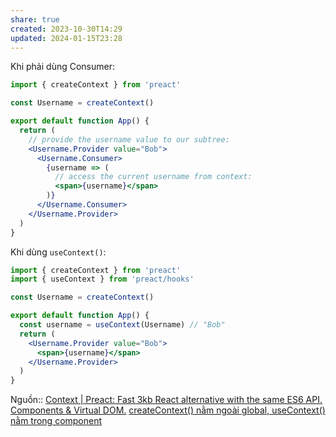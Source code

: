 ```yaml
---
share: true
created: 2023-10-30T14:29
updated: 2024-01-15T23:28
---
```


Khi phải dùng Consumer:
```jsx
import { createContext } from 'preact'

const Username = createContext()

export default function App() {
  return (
    // provide the username value to our subtree:
    <Username.Provider value="Bob">
	  <Username.Consumer>
		{username => (
		  // access the current username from context:
		  <span>{username}</span>
		)}
	  </Username.Consumer>
    </Username.Provider>
  )
}
```

Khi dùng `useContext()`:
```jsx
import { createContext } from 'preact'
import { useContext } from 'preact/hooks'

const Username = createContext()

export default function App() {
  const username = useContext(Username) // "Bob"
  return (
    <Username.Provider value="Bob">
	  <span>{username}</span>
    </Username.Provider>
  )
}
```
Nguồn:: [Context | Preact: Fast 3kb React alternative with the same ES6 API. Components & Virtual DOM.](https://preactjs.com/tutorial/06-context/)
[createContext() nằm ngoài global, useContext() nằm trong component](./createContext()%20n%E1%BA%B1m%20ngo%C3%A0i%20global,%20useContext()%20n%E1%BA%B1m%20trong%20component.md) 